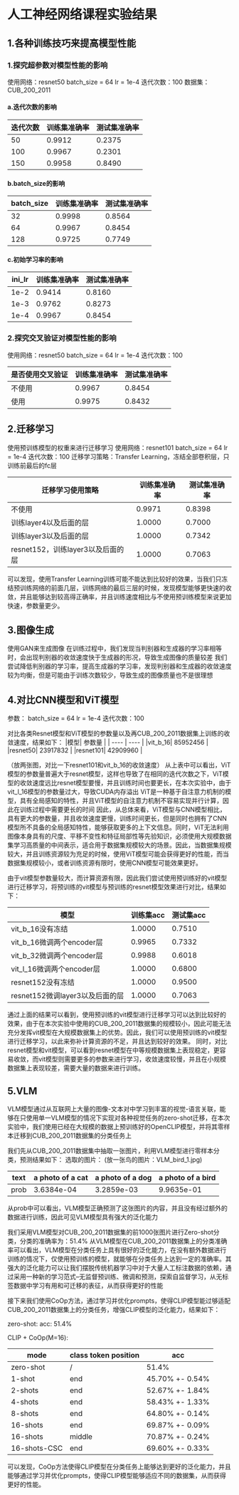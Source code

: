 
# 人工神经网络课程实验结果

## 1.各种训练技巧来提高模型性能

### 1.探究超参数对模型性能的影响

使用网络：resnet50
batch_size = 64
lr = 1e-4
迭代次数：100
数据集：CUB_200_2011

#### a.迭代次数的影响

| 迭代次数 | 训练集准确率 | 测试集准确率 |
| ---- | ---- | ---- |
| 50 | 0.9912 | 0.2375 |
| 100 | 0.9967 | 0.2301 |
| 150 | 0.9958 | 0.8490 |

#### b.batch_size的影响

| batch_size | 训练集准确率 | 测试集准确率 |
| ---- | ---- | ---- |
| 32 | 0.9998 | 0.8564 |
| 64 | 0.9967 | 0.8454 |
| 128 | 0.9725 | 0.7749 |

#### c.初始学习率的影响

| ini_lr | 训练集准确率 | 测试集准确率 |
| ---- | ---- | ---- |
| 1e-2 | 0.9414 | 0.8160 |
| 1e-3 | 0.9762 | 0.8273 |
| 1e-4 | 0.9967 | 0.8454 |

### 2.探究交叉验证对模型性能的影响

使用网络：resnet50
batch_size = 64
lr = 1e-4
迭代次数：100

| 是否使用交叉验证 | 训练集准确率 | 测试集准确率 |
| ---- | ---- | ---- |
| 不使用 | 0.9967 | 0.8454 |
| 使用 | 0.9975 | 0.8432 |

## 2.迁移学习

使用预训练模型的权重来进行迁移学习
使用网络：resnet101
batch_size = 64
lr = 1e-4
迭代次数：100
迁移学习策略：Transfer Learning，冻结全部卷积层，只训练前最后的fc层

| 迁移学习使用策略 | 训练集准确率 | 测试集准确率 |
| ---- | ---- | ---- |
| 不使用 | 0.9971 | 0.8398 |
| 训练layer4以及后面的层 | 1.0000 | 0.7000 |
| 训练layer3以及后面的层 | 1.0000 | 0.7342 |
| resnet152，训练layer3以及后面的层 | 1.0000 | 0.7063 |

可以发现，使用Transfer Learning训练可能不能达到比较好的效果，当我们只冻结预训练网络的前面几层，训练网络的最后三层的时候，发现模型能够更快速的收敛，并且能够达到较高得正确率，并且训练速度相比与不使用预训练模型来说更加快速，参数量更少。

## 3.图像生成

使用GAN来生成图像
在训练过程中，我们发现当判别器和生成器的学习率相等时，会出现判别器的收敛速度快于生成器的形况，导致生成图像的质量较差
我们尝试降低判别器的学习率，提高生成器的学习率，发现判别器和生成器的收敛速度较为均衡，但是可能由于训练次数较少，导致生成的图像质量也不是很理想

## 4.对比CNN模型和ViT模型

参数：
batch_size = 64
lr = 1e-4
迭代次数：100

对比各类Resnet模型和ViT模型的参数量以及再CUB_200_2011数据集上训练的收敛速度，结果如下：
|模型| 参数量 |
| ---- | ---- |
|vit_b_16| 85952456 |
|resnet50| 23917832 |
|resnet101| 42909960 |

（放两张图，对比一下resnet101和vit_b_16的收敛速度）
从上表中可以看出，ViT模型的参数量普遍大于resnet模型，这样也导致了在相同的迭代次数之下，ViT模型的收敛速度远比resnet模型要慢，并且训练时间也要更长，在本次实验中，由于vit_l_16模型的参数量过大，导致CUDA内存溢出
ViT是一种基于自注意力机制的模型，具有全局感知的特性，并且ViT模型的自注意力机制不容易实现并行计算，因此在训练过程中需要更长的时间
因此，从总体来看，ViT模型与CNN模型相比，具有更大的参数量，并且收敛速度更慢，训练时间更长，但是同时也拥有了CNN模型所不具备的全局感知特性，能够获取更多的上下文信息。同时，ViT无法利用图像本身具有的尺度、平移不变性和特征局部性等先验知识，必须使用大规模数据集学习高质量的中间表示，适合用于数据集规模较大的场景。因此，当数据集规模较大，并且训练资源较为充足的时候，使用ViT模型可能会获得更好的性能，而当数据集规模较小，或者训练资源有限时，使用CNN模型可能效果更好。

由于vit模型参数量较大，而计算资源有限，因此我们尝试使用预训练好的vit模型进行迁移学习，将预训练的vit模型与预训练的resnet模型效果进行对比，结果如下：

|模型| 训练集acc | 测试集acc |
|---- | ---- | ---- |
| vit_b_16没有冻结 | 1.0000 | 0.7510 |
| vit_b_16微调两个encoder层 | 0.9965 | 0.7332 |
| vit_b_32微调两个encoder层 | 0.9988 | 0.6018 |
| vit_l_16微调两个encoder层 | 1.0000 | 0.6800 |
| resnet152没有冻结 | 1.0000 | 0.9500 |
| resnet152微调layer3以及后面的层 | 1.0000 | 0.7063 |

通过上面的结果可以看到，使用预训练的vit模型进行迁移学习可以达到比较好的效果，由于在本次实验中使用的CUB_200_2011数据集的规模较小，因此可能无法充分发挥vit模型在大规模数据集上的优势。因此，我们可以使用预训练的vit模型进行迁移学习，以此来弥补计算资源的不足，并且达到较好的效果。
同时，对比resnet模型和vit模型，可以看到resnet模型在中等规模数据集上表现稳定，更容易收敛，而vit模型则需要更多的参数来进行学习，收敛速度较慢，并且在小规模数据集上表现较差，需要大量的数据来进行训练。

## 5.VLM

VLM模型通过从互联网上大量的图像-文本对中学习到丰富的视觉-语言关联，能够在只使用单一VLM模型的情况下实现对各种视觉任务的zero-shot迁移，在本次实验中，我们使用已经在大规模的数据上预训练好的OpenCLIP模型，并将其零样本迁移到CUB_200_2011数据集的分类任务上

我们先从CUB_200_2011数据集中抽取一张图片，利用VLM模型进行零样本分类，预测结果如下：
选取的图片：
(放一张鸟的图片：VLM_bird_1.jpg)

| text | a photo of a cat | a photo of a dog | a photo of a bird |
| ---- | ---- | ---- | ---- |
| prob | 3.6384e-04 | 3.2859e-03 | 9.9635e-01 |

从prob中可以看出，VLM模型正确预测了这张图片的内容，并且没有经过额外的数据进行训练，因此可见VLM模型具有强大的泛化能力

我们采用VLM模型对CUB_200_2011数据集的前1000张图片进行Zero-shot分类，分类的准确率为：51.4%
从VLM模型在CUB_200_2011数据集上的分类准确率可以看出，VLM模型在分类任务上具有很好的泛化能力，在没有额外数据进行训练的情况下，仅使用预训练的模型，就能够在分类任务上达到一定的准确率。其强大的泛化能力可以让我们摆脱传统机器学习中对于大量人工标注数据的依赖，通过采用一种新的学习范式–无监督预训练、微调和预测，探索自监督学习，从无标签数据中学习有用和可迁移的表征，从而获得更好的性能

接下来我们使用CoOp方法，通过学习并优化prompts，使得CLIP模型能过够适配CUB_200_2011数据集上的分类任务，增强CLIP模型的泛化能力，结果如下：

zero-shot: acc: 51.4%

CLIP + CoOp(M=16):

| mode | class token position | acc |
| ---- | --- | --- |
| zero-shot | / | 51.4% |
| 1-shot | end | 45.70% +- 0.54% |
| 2-shots | end | 52.67% +- 1.84% |
| 4-shots | end | 58.43% +- 1.33% |
| 8-shots | end | 64.80% +- 0.14% |
| 16-shots | end | 69.87% +- 0.09% |
| 16-shots | middle | 70.87% +- 0.24% |
| 16-shots-CSC | end | 69.60% +- 0.33% |

可以发现，CoOp方法使得CLIP模型在分类任务上能够达到更好的泛化能力，并且能够通过学习并优化prompts，使得CLIP模型能够适应不同的数据集，从而获得更好的性能。

